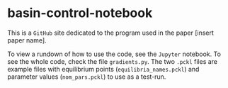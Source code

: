 # basin-control-notebook
This is a `GitHub` site dedicated to the program used in the paper [insert paper name].

To view a rundown of how to use the code, see the `Jupyter` notebook.
To see the whole code, check the file `gradients.py`.
The two `.pckl` files are example files with equilibrium points (`equilibria_names.pckl`) and parameter values (`nom_pars.pckl`) to use as a test-run.
